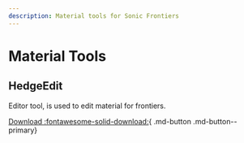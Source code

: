 ```yaml
---
description: Material tools for Sonic Frontiers
---
```

# Material Tools

## HedgeEdit
Editor tool, is used to edit material for frontiers.

[Download :fontawesome-solid-download:](https://drive.google.com/file/d/1VDHTpPe1MNVlAYblLsDd3Oa1KpsLqLGs/view){ .md-button .md-button--primary}
